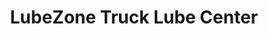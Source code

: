 ---
title: "LubeZone Truck Lube Center"
url: /amarillo/lubezone-truck-lube-center/
shop: car repair
---